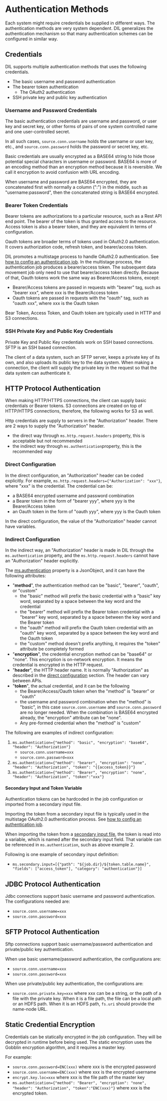 # Authentication Methods

Each system might require credentials be supplied in different ways. The authentication
methods are very system dependent. DIL generalizes the authentication mechanism so that
many authentication schemes can be configured in similar way.

## Credentials

DIL supports multiple authentication methods that uses the following credentials.  

- The basic username and password authentication
- The bearer token authentication
    - The OAuth2 authentication
- SSH private key and public key authentication

### Username and Password Credentials

The basic authentication credentials are username and password, or user key and secret key, 
or other forms of pairs of one system controlled name and one user-controlled secret. 

In all such cases, `source.conn.username` holds the username or user key, etc., and `source.conn.password` holds
the password or secret key, etc.

Basic credentials are usually encrypted as a BASE64 string to hide those potential special characters in username or 
password. BASE64 is more of an encoding method than an encryption method because it is reversible. We call it 
encryption to avoid confusion with URL encoding. 

When username and password are BASE64 encrypted, they are concatenated first with normally a column (":") in the middle, 
such as "username:password", then the concatenated string is BASE64 encrypted. 

### Bearer Token Credentials

Bearer tokens are authorizations to a particular resource, such as a Rest API end point. The bearer of the token 
is thus granted access to the resource. Access token is also a bearer token, and they are equivalent in terms of 
configuration. 

Oauth tokens are broader terms of tokens used in OAuth2.0 authentication. It covers authorization code, refresh 
token, and bearer/access token. 

DIL promotes a multistage process to handle OAuth2.0 authentication. See [how to config an authentication job](../how-to/authentication-job.md). 
In the multistage process, the authentication job produces a bearer/access token. The subsequent data 
movement job only need to use that bearer/access token directly. Because of that, Oauth tokens work 
the same way as Bearer/Access tokens, except:
- Bearer/Access tokens are passed in requests with "bearer" tag, such as "bearer xxx", where xxx is the Bearer/Access token
- Oauth tokens are passed in requests with the "oauth" tag, such as "oauth xxx", where xxx is the Oauth token

Bear Token, Access Token, and Oauth token are typically used in HTTP and S3 connections. 

### SSH Private Key and Public Key Credentials

Private Key and Public Key credentials work on SSH based connections. SFTP is an SSH based connection. 

The client of a data system, such an SFTP server, keeps a private key of its own, and also uploads its public key to
the data system. When making a connection, the client will supply the private key in the request so that the data system can
authenticate it. 

## HTTP Protocol Authentication

When making HTTP/HTTPS connections, the client can supply basic credentials or Bearer tokens. 
S3 connections are created on top of HTTP/HTTPS connections, therefore, the following works for S3 as well. 

Http credentials are supply to servers in the "Authorization" header. There are 2 ways to supply the "Authorization" header. 
- the direct way through `ms.http.request.headers` property, this is acceptable but not recommended
- the indirect way through `ms.authentication`property, this is the recommended way

### Direct Configuration

In the direct configuration, an "Authorization" header can be coded explicitly. For example, 
`ms.http.request.headers={"Authorization": "xxx"}`, where "xxx" is the credential. The credential can be:
- a BASE64 encrypted username and password combination
- a Bearer token in the form of "bearer yyy", where yyy is the Bearer/Access token
- an Oauth token in the form of "oauth yyy", where yyy is the Oauth token

In the direct configuration, the value of the "Authorization" header cannot have variables. 

### Indirect Configuration 

In the indirect way, an "Authorization" header is made in DIL through the `ms.authentication` property, and
the `ms.http.request.headers` cannot have an "Authorization" header explicitly. 

The [ms.authentication](../parameters/ms.authentication.md) property is a JsonObject, and it can have
the following attributes:
- "**method**", the authentication method can be "basic", "bearer", "oauth", or "custom"
  - the "basic" method will prefix the basic credential with a "basic" key word, separated by a space between
    the key word and the credential
  - the "bearer" method will prefix the Bearer token credential with a "bearer" key word, separated by a space between
    the key word and the Bearer token
  - the "oauth" method will prefix the Oauth token credential with an "oauth" key word, separated by a space between
    the key word and the Oauth token
  - the "custom" method doesn't prefix anything, it requires the "token" attribute be completely formed
- "**encryption**", the credential encryption method can be "base64" or "none". This encryption is on-network encryption. 
  It means the credential is encrypted in the HTTP request. 
- "**header**", the HTTP header name. It is normally "Authorization" as described in the [direct configuration](#direct-configuration) section. 
  The header can vary between APIs.
- "**token**", the actual credential, and it can be the following
  - the Bearer/Access/Oauth token when the "method" is "bearer" or "oauth"
  - the username and password combination when the "method" is "basic", in this case `source.conn.username` 
    and `source.conn.password` are no longer needed. When the combination is BASE64 encrypted already, the "encryption"
    attribute can be "none".
  - Any pre-formed credential when the "method" is "custom"
  
The following are examples of indirect configuration:

1. `ms.authentication={"method": "basic", "encryption": "base64", "header": "Authorization"}`
    - `source.conn.username=xxx`
    - `source.conn.password=xxx`
2. `ms.authentication={"method": "bearer", "encryption": "none", "header": "Authorization", "token": "{{access_token}}"}`
3. `ms.authentication={"method": "Bearer", "encryption": "none", "header": "Authorization", "token":"xxx"}`

#### Secondary Input and Token Variable

Authentication tokens can be hardcoded in the job configuration or imported from a secondary input file.

Importing the token from a secondary input file is typically used in the multistage OAuth2.0 authentication process. 
See [how to config an authentication job](../how-to/authentication-job.md). 

When importing the token from a [secondary input file](../parameters/ms.secondary.input.md), the token
is read into a variable, which is named after the secondary input field. That variable can be referenced 
in `ms.authentication`, such as above example 2. 

Following is one example of secondary input definition:
- `ms.secondary.input=[{"path": "${job.dir}/${token.table.name}", "fields": ["access_token"], "category": "authentication"}]`

## JDBC Protocol Authentication

Jdbc connections support basic username and password authentication. The configurations needed are:
- `source.conn.username=xxx`
- `source.conn.password=xxx`

## SFTP Protocol Authentication

Sftp connections support basic username/password authentication and private/public key authentication. 

When use basic username/password authentication, the configurations are:
- `source.conn.username=xxx`
- `source.conn.password=xxx`

When use private/public key authentication, the configurations are:
- `source.conn.private.key=xxx` where xxx can be a string, or the path of a file with the private key. When it is
  a file path, the file can be a local path or an HDFS path. When it is an HDFS path, `fs.uri` should provide the 
  name-node URL. 

## Static Credential Encryption 

Credentials can be statically encrypted in the job configuration. They will be decrypted in runtime before being 
used. The static encryption uses the Gobblin encryption algorithm, and it requires a master key. 

For example: 
- `source.conn.password=ENC(xxx)` where xxx is the encrypted password
- `source.conn.username=ENC(xxx)` where xxx is the encrypted username
- `encrypt.key.loc=xxx` where xxx is the file path of the master key
- `ms.authentication={"method": "Bearer", "encryption": "none", "header": "Authorization", "token":"ENC(xxx)"}` where
  xxx is the encrypted token.